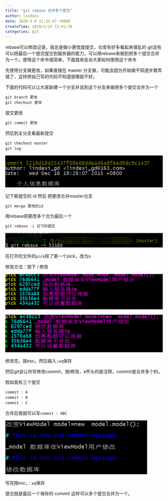 ```yaml
---
title: "git rebase 合并多个提交"
author: lindexi
date: 2020-3-8 11:33:47 +0800
CreateTime: 2018/2/25 11:41:26
categories: git
---
```


rebase可以修改记录，我总是做小更改就提交，仓库有好多看起来很乱的
git没有可以把最后一个提交提交到服务器的能力，可以用rebase来做到把多个提交合并为一个。使用这个命令很简单，下面就来告诉大家如何使用这个命令

<!--more-->


<!-- CreateTime:2018/2/25 11:41:26 -->


<div id="toc"></div>

先使用分支做更改，如果直接在 master 分支做，可能会因为开始做不知道步骤弄错了，这样把自己写的代码不知道放哪就不好。

下面的代码可以让大家新建一个分支并且到这个分支来做把多个提交合并为一个

```csharp
git branch 更改
git checkout 更改
```

提交更改

```csharp
git commit 更改
```

然后到主分支看最新提交

```csharp
git checkout master
git log
```

![这里写图片描述](image/20151226155916257.jpg)

记下那提交的 id 然后 把更改合并master分支

```csharp
git merge 更改的id
```

用rebase把更改多个合为最后一个

```csharp
git rebase -i 记下的提交
```

![这里写图片描述](image/20151226160007835.jpg)

在打开的文件的`pick`除了第一个pick，改为s

修改方法：按下 i 修改

![这里写图片描述](image/20151226160057537.jpg)

![这里写图片描述](image/20151226160137293.jpg)

修改完，按esc，然后输入`:wq`保存

然后git会让你写修改commit，按i修改，`#`开头的是注释，commit是合并多个的。

假如我有三个提交
		

```csharp
commit : A
commit : B
commit : C

```

合并后我就可以写`commit : ABC`

![这里写图片描述](image/20151226160608688.jpg)

写完按esc，`：wq`保存

提交就是最后一个保存的 commit 这样可以多个提交合并为一个。

